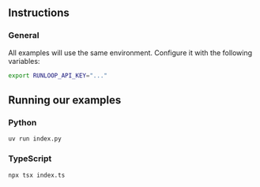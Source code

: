 ## Instructions

### General

All examples will use the same environment. Configure it with the following variables:
```sh
export RUNLOOP_API_KEY="..."
```

## Running our examples

### Python

```
uv run index.py
```

### TypeScript

```
npx tsx index.ts
```